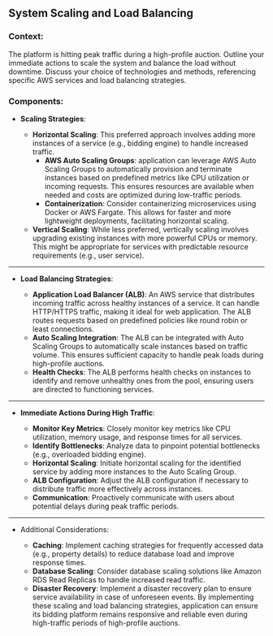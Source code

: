 ## System Scaling and Load Balancing

### Context:

The platform is hitting peak traffic during a high-profile auction. Outline your
immediate actions to scale the system and balance the load without downtime.
Discuss your choice of technologies and methods, referencing specific AWS
services and load balancing strategies.

### Components:

- **Scaling Strategies**:

    - **Horizontal Scaling**: This preferred approach involves adding more instances of a service (e.g., bidding engine)
      to
      handle
      increased traffic.
        - **AWS Auto Scaling Groups**: application can leverage AWS Auto Scaling Groups to automatically provision and
          terminate
          instances
          based on predefined metrics like CPU utilization or incoming requests. This ensures resources are available
          when needed
          and costs are optimized during low-traffic periods.
        - **Containerization**: Consider containerizing microservices using Docker or AWS Fargate. This allows for
          faster
          and more
          lightweight deployments, facilitating horizontal scaling.
    - **Vertical Scaling**: While less preferred, vertically scaling involves upgrading existing instances with more
      powerful CPUs
      or memory. This might be appropriate for services with predictable resource requirements (e.g., user service).

--------------

- **Load Balancing Strategies**:

    - **Application Load Balancer (ALB)**: An AWS service that distributes incoming traffic across healthy instances of
      a
      service.
      It can handle HTTP/HTTPS traffic, making it ideal for web application. The ALB routes requests based on
      predefined policies like round robin or least connections.
    - **Auto Scaling Integration**: The ALB can be integrated with Auto Scaling Groups to automatically scale instances
      based on
      traffic volume. This ensures sufficient capacity to handle peak loads during high-profile auctions.
    - **Health Checks**: The ALB performs health checks on instances to identify and remove unhealthy ones from the
      pool,
      ensuring
      users are directed to functioning services.

------------------

- **Immediate Actions During High Traffic**:

    - **Monitor Key Metrics**: Closely monitor key metrics like CPU utilization, memory usage, and response times for
      all
      services.
    - **Identify Bottlenecks**: Analyze data to pinpoint potential bottlenecks (e.g., overloaded bidding engine).
    - **Horizontal Scaling**: Initiate horizontal scaling for the identified service by adding more instances to the
      Auto
      Scaling
      Group.
    - **ALB Configuration**: Adjust the ALB configuration if necessary to distribute traffic more effectively across
      instances.
    - **Communication**: Proactively communicate with users about potential delays during peak traffic periods.

--------------------

- Additional Considerations:

    - **Caching**: Implement caching strategies for frequently accessed data (e.g., property details) to reduce database
      load and
      improve response times.
    - **Database Scaling**: Consider database scaling solutions like Amazon RDS Read Replicas to handle increased read
      traffic.
    - **Disaster Recovery**: Implement a disaster recovery plan to ensure service availability in case of unforeseen
      events.
      By implementing these scaling and load balancing strategies, application can ensure its bidding platform remains
      responsive and reliable even during high-traffic periods of high-profile auctions.